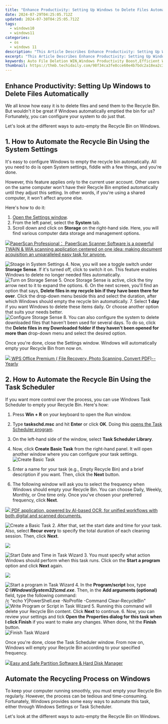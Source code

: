 ```yaml
---
title: "Enhance Productivity: Setting Up Windows to Delete Files Automatically"
date: 2024-07-29T04:25:05.712Z
updated: 2024-07-30T04:25:05.712Z
tags:
  - windows10
  - windows11
categories:
  - os
  - windows 11
description: "This Article Describes Enhance Productivity: Setting Up Windows to Delete Files Automatically"
excerpt: "This Article Describes Enhance Productivity: Setting Up Windows to Delete Files Automatically"
keywords: Auto File Deletion WIN,Windows Productivity Boost,Efficient WINDELETE,Optimize WINSETUP,AutoWIN Cleanup,Automate Windows DEL,Streamline Windows Clear
thumbnail: https://thmb.techidaily.com/98f34ca3fe8cce60e4b7bdc2a18ea2c36cd4a116d1b350a14d170a43db0a71bd.jpg
---
```


## Enhance Productivity: Setting Up Windows to Delete Files Automatically

 We all know how easy it is to delete files and send them to the Recycle Bin. But wouldn't it be great if Windows automatically emptied the bin for us? Fortunately, you can configure your system to do just that.

 Let's look at the different ways to auto-empty the Recycle Bin on Windows.

## 1\. How to Automate the Recycle Bin Using the System Settings

 It's easy to configure Windows to empty the recycle bin automatically. All you need to do is open System settings, fiddle with a few things, and you're done.

 However, this feature applies only to the current user account. Other users on the same computer won't have their Recycle Bin emptied automatically until they adjust this setting. In other words, if you're using a shared computer, it won't affect anyone else.

 Here's how to do it:

1. [Open the Settings window](https://www.makeuseof.com/windows-ways-to-open-system-settings/).
2. From the left panel, select the **System** tab.
3. Scroll down and click on **Storage** on the right-hand side. Here, you will find various computer data storage and management options.  
<!-- affiliate ads begin -->
<a href="https://secure.2checkout.com/order/checkout.php?PRODS=37540879&QTY=1&AFFILIATE=108875&CART=1"><img src="https://paperscan.orpalis.com/img/content/You_prefer_to_use.png" border="0">PaperScan Professional： PaperScan Scanner Software is a powerful TWAIN & WIA scanning application centered on one idea: making document acquisition an unparalleled easy task for anyone.</a>
<!-- affiliate ads end -->
![Stoage in System Settings](https://static1.makeuseofimages.com/wordpress/wp-content/uploads/2023/08/stoage-in-system-settings.jpg)
4. Now, you will see a toggle switch under **Storage Sense**. If it's turned off, click to switch it on. This feature enables Windows to delete no longer needed files automatically.  
![Turn on Storage Sense](https://static1.makeuseofimages.com/wordpress/wp-content/uploads/2023/08/turn-on-storage-sense.jpg)
5. Once Storage Sense is active, click the tiny arrow next to it to expand the options.
6. On the next screen, you'll find an option that says, **Delete files in my recycle bin if they have been there for over**. Click the drop-down menu beside this and select the duration, after which Windows should empty the recycle bin automatically.
7. Select **1 day** if you want Windows to delete these items daily. Or choose another option that suits your needs better.  
![Configure Storage Sense](https://static1.makeuseofimages.com/wordpress/wp-content/uploads/2023/08/configure-storage-sense.jpg)
8. You can also configure the system to delete downloaded files that haven't been used for several days. To do so, click the **Delete files in my Downloaded folder if they haven't been opened for more than** drop-down menu and select the desired option.

 Once you're done, close the Settings window. Windows will automatically empty your Recycle Bin from now on.

<!-- affiliate ads begin -->
<a href="https://secure.2checkout.com/order/checkout.php?PRODS=38729081&QTY=1&AFFILIATE=108875&CART=1"><img src="https://website-prod.cache.wpscdn.com/img/wps-writer-free-word-processor-1x.3d9c80d.png" border="0">
WPS Office Premium ( File Recovery, Photo Scanning, Convert PDF)--Yearly</a>
<!-- affiliate ads end -->
## 2\. How to Automate the Recycle Bin Using the Task Scheduler

 If you want more control over the process, you can use Windows Task Scheduler to empty your Recycle Bin. Here's how:

1. Press **Win + R** on your keyboard to open the Run window.
2. Type **taskschd.msc** and hit **Enter** or click **OK**. Doing this [opens the Task Scheduler program](https://www.makeuseof.com/windows-11-open-task-scheduler/).
3. On the left-hand side of the window, select **Task Scheduler Library**.
4. Now, click **Create Basic Task** from the right-hand panel. It will open another window where you can configure your task settings.  
![Create Basic Task](https://static1.makeuseofimages.com/wordpress/wp-content/uploads/2023/08/create-basic-task.jpg)
5. Enter a name for your task (e.g., Empty Recycle Bin) and a brief description if you want. Then, click the **Next** button.

1. The following window will ask you to select the frequency when Windows should empty your Recycle Bin. You can choose Daily, Weekly, Monthly, or One time only. Once you've chosen your preferred frequency, click **Next**.  
<!-- affiliate ads begin -->
<a href="https://checkout.abbyy.com/order/checkout.php?PRODS=39254762&QTY=1&AFFILIATE=108875&CART=1"> <img src="https://secure.avangate.com/images/merchant/0e5fb5c76fca16adbee503c9aff393cd/products/11_FR-Badges-NEW-FR-Standard-16-WIN-200.png" border="0"> PDF application, powered by AI-based OCR, for unified workflows with both digital and scanned documents. </a>
<!-- affiliate ads end -->
![Create a Basic Task](https://static1.makeuseofimages.com/wordpress/wp-content/uploads/2023/08/create-a-basic-task.jpg)
2. After that, set the start date and time for your task. Also, select **Recur every** to specify the total duration of each cleaning session. Then, click **Next**.  
<!-- affiliate ads begin -->
<a href="https://estore.winxdvd.com/order/checkout.php?PRODS=12653808&QTY=1&AFFILIATE=108875&CART=1"><img src="https://www.winxdvd.com/affiliate/new-banner/wt-500x500.jpg" border="0"></a>
<!-- affiliate ads end -->
![Start Date and Time in Task Wizard](https://static1.makeuseofimages.com/wordpress/wp-content/uploads/2023/08/start-date-and-time-in-task-wizard.jpg)
3. You must specify what action Windows should perform when this task runs. Click on the **Start a program** option and click **Next** again.  
<!-- affiliate ads begin -->
<a href="https://secure.2checkout.com/order/checkout.php?PRODS=3851691&QTY=1&AFFILIATE=108875&CART=1"><img src="http://www.aiseesoft.com/avangate/30p/banner.jpg" border="0"></a>
<!-- affiliate ads end -->
![Start a program in Task Wizard](https://static1.makeuseofimages.com/wordpress/wp-content/uploads/2023/08/start-a-program-in-task-wizard.jpg)
4. In the **Program/script** box, type _**C:\\Windows\\System32\\cmd.exe**_. Then, in the **Add arguments (optional)** field, type the following command:  
/c "echo Y|PowerShell.exe -NoProfile -Command Clear-RecycleBin"  
![Write Program or Script in Task Wizard](https://static1.makeuseofimages.com/wordpress/wp-content/uploads/2023/08/write-program-or-script-in-task-wizard.jpg)
5. Running this command will delete your Recycle Bin content. Click **Next** to continue.
6. Now, you can review your settings and tick **Open the Properties dialog for this task when I click Finish** if you want to make any changes. When done, hit the **Finish** button.  
![Finish Task Wizard](https://static1.makeuseofimages.com/wordpress/wp-content/uploads/2023/08/finish-task-wizard.jpg)

 Once you're done, close the Task Scheduler window. From now on, Windows will empty your Recycle Bin according to your specified frequency.

<!-- affiliate ads begin -->
<a href="https://secure.2checkout.com/order/checkout.php?PRODS=22741618&QTY=1&AFFILIATE=108875&CART=1"><img src="https://www.diskpart.com/resource/images/index/dp-index-img-banner-people@2x.png" border="0">Easy and Safe Partition Software & Hard Disk Manager</a>
<!-- affiliate ads end -->
## Automate the Recycling Process on Windows

 To keep your computer running smoothly, you must empty your Recycle Bin regularly. However, the process can be tedious and time-consuming. Fortunately, Windows provides some easy ways to automate this task, either through Windows Settings or Task Scheduler.

 Let's look at the different ways to auto-empty the Recycle Bin on Windows.



<ins class="adsbygoogle"
      style="display:block"
      data-ad-client="ca-pub-7571918770474297"
      data-ad-slot="8358498916"
      data-ad-format="auto"
      data-full-width-responsive="true"></ins>